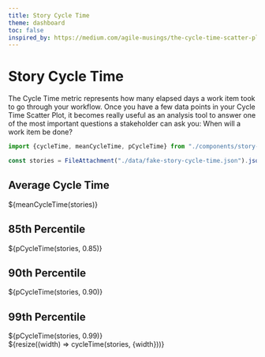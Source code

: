 ```yaml
---
title: Story Cycle Time
theme: dashboard
toc: false
inspired_by: https://medium.com/agile-musings/the-cycle-time-scatter-plot-or-how-to-answer-the-question-when-will-it-be-done-262b9088e92e
---
```


# Story Cycle Time

The Cycle Time metric represents how many elapsed days a work item took to go through your workflow.
Once you have a few data points in your Cycle Time Scatter Plot, it becomes really useful as an analysis tool to answer one of the most important questions a stakeholder can ask you: When will a work item be done?

```js
import {cycleTime, meanCycleTime, pCycleTime} from "./components/story-cycle-time.js";
```

```js
const stories = FileAttachment("./data/fake-story-cycle-time.json").json();
```

<div class="grid grid-cols-4">
  <div class="card">
    <h2>Average Cycle Time</h2>
    <span class="big">${meanCycleTime(stories)}</span>
  </div>
  <div class="card">
    <h2>85th Percentile</h2>
    <span class="big">${pCycleTime(stories, 0.85)}</span>
  </div>
  <div class="card">
    <h2>90th Percentile</h2>
    <span class="big">${pCycleTime(stories, 0.90)}</span>
  </div>
  <div class="card">
    <h2>99th Percentile</h2>
    <span class="big">${pCycleTime(stories, 0.99)}</span>
  </div>
</div>

<div class="grid grid-cols-1">
  <div>
    ${resize((width) => cycleTime(stories, {width}))}
  </div>
</div>
